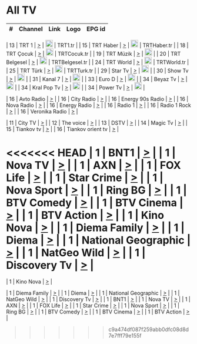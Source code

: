 <h1>All TV</h1>

| #   | Channel        | Link  | Logo | EPG id |
|:---:|:--------------:|:-----:|:----:|:------:|

| 13  | TRT 1            | [>](https://tv-trt1.medya.trt.com.tr/master.m3u8) | <img height="20" src="https://i.imgur.com/j786OLG.png"/> | TRT1.tr |
| 15  | TRT Haber        | [>](https://tv-trthaber.medya.trt.com.tr/master.m3u8) | <img height="20" src="https://i.imgur.com/OVfo8Ab.png"/> | TRTHaber.tr |
| 18  | TRT Çocuk        | [>](https://tv-trtcocuk.medya.trt.com.tr/master.m3u8) | <img height="20" src="https://i.imgur.com/QLFmD6d.png"/> | TRTCocuk.tr |
| 19  | TRT Müzik        | [>](https://tv-trtmuzik.medya.trt.com.tr/master.m3u8) | <img height="20" src="https://i.imgur.com/fIVFCEd.png"/> |
| 20  | TRT Belgesel     | [>](https://tv-trtbelgesel.medya.trt.com.tr/master.m3u8) | <img height="20" src="https://i.imgur.com/MGO87pe.png"/> | TRTBelgesel.tr |
| 24  | TRT World        | [>](https://tv-trtworld.medya.trt.com.tr/master.m3u8) | <img height="20" src="https://i.imgur.com/JEA2xpv.png"/> | TRTWorld.tr |
| 25  | TRT Türk         | [>](https://tv-trtturk.medya.trt.com.tr/master.m3u8) | <img height="20" src="https://i.imgur.com/OSTOQNw.png"/> | TRTTurk.tr |
| 29  | Star Tv   | [>](https://dogus-live.daioncdn.net/startv/startv_360p.m3u8) | <img height="20" src="https://i.imgur.com/IebUZx1.png"/> |
| 30  | Show Tv     | [>](https://ciner-live.daioncdn.net/showtv/showtv.m3u8) | <img height="20" src="https://i.imgur.com/IebUZx1.png"/> |
| 31  | Kanal 7     | [>](https://kanal7-live.daioncdn.net/kanal7/kanal7.m3u8) | <img height="20" src="https://i.imgur.com/IebUZx1.png"/> |
| 33  | Euro D    | [>](https://www.youtube.com/user/KanalD/live) | <img height="20" src="https://i.imgur.com/IebUZx1.png"/> |
| 34  | Beyaz Tv     | [>](https://beyaztv-live.daioncdn.net/beyaztv/beyaztv.m3u8) | <img height="20" src="https://i.imgur.com/IebUZx1.png"/> |
| 34  | Kral Pop Tv     | [>](https://www.youtube.com/watch?v=GuFTuKoXepw) | <img height="20" src="https://i.imgur.com/IebUZx1.png"/> |
| 34  | Power Tv     | [>](https://livetv.powerapp.com.tr/powerTV/powerhd.smil/chunklist.m3u8) | <img height="20" src="https://i.imgur.com/IebUZx1.png"/> |

| 16  | Avto Radio | [>](http://stream.metacast.eu/avtoradio.mp3.m3u) |
| 16  | City Radio | [>](http://stream.metacast.eu/city.aac.m3u) |
| 16  | Energy 90s Radio | [>](http://stream.metacast.eu/energy-90s.m3u) |
| 16  | Nova Radio | [>](http://stream.metacast.eu/nova.aac.m3u) |
| 16  | Energy Radio | [>](http://stream.metacast.eu/nrj.aac.m3u) |
| 16  | Radio 1 | [>](http://stream.metacast.eu/radio1.aac.m3u) |
| 16  | Radio 1 Rock | [>](http://stream.metacast.eu/radio1rock.aac.m3u) |
| 16  | Veronika Radio | [>](http://stream.metacast.eu/veronika.aac.m3u) |

| 11  | City TV | [>](https://tv.city.bg/play/tshls/citytv/index.m3u8) |
| 12  | The voice | [>](https://bss1.neterra.tv/thevoice/thevoice.m3u8) |
| 13  | DSTV | [>](http://46.249.95.140:8081/hls/data.m3u8) |
| 14  | Magic Tv | [>](https://bss1.neterra.tv/magictv/magictv.m3u8) |
| 15  | Tiankov tv | [>](https://streamer103.neterra.tv/tiankov-folk/live.m3u8) |
| 16  | Tiankov orient tv | [>](https://streamer103.neterra.tv/tiankov-orient/live.m3u8) |

<<<<<<< HEAD
| 1 | BNT1 | [>](https://ymkaya.xyz:38542/tv/bnt1/playlist.m3u8?wmsAuthSign=c2VydmVyX3RpbWU9NS8yOC8yMDI1IDE6MDY6MTAgUE0maGFzaF92YWx1ZT1DeEQ2ZnYxb2w2UFR1NCsvV1VUWlV3PT0mdmFsaWRtaW51dGVzPTYw) |
| 1 | Nova TV | [>](https://ymkaya.xyz:38542/tv/novatv/playlist.m3u8?wmsAuthSign=c2VydmVyX3RpbWU9NS8yOC8yMDI1IDE6MDY6MjAgUE0maGFzaF92YWx1ZT1Fd2JZS3NiSkcyNlFsNEhwVUlLREpRPT0mdmFsaWRtaW51dGVzPTYw) |
| 1 | AXN | [>](https://ymkaya.xyz:38542/tv/axn/playlist.m3u8?wmsAuthSign=c2VydmVyX3RpbWU9NS8yOC8yMDI1IDE6MDY6MzAgUE0maGFzaF92YWx1ZT15ZzdWUDg5Y0x6Y2RjSGxOeGp0REt3PT0mdmFsaWRtaW51dGVzPTYw) |
| 1 | FOX Life | [>](https://ymkaya.xyz:38542/tv/foxlife/playlist.m3u8?wmsAuthSign=c2VydmVyX3RpbWU9NS8yOC8yMDI1IDE6MDY6NDAgUE0maGFzaF92YWx1ZT1zcHZac2owdXZNVHU3aklHaU9oV2xnPT0mdmFsaWRtaW51dGVzPTYw) |
| 1 | Star Crime | [>](https://ymkaya.xyz:38542/tv/foxcrime/playlist.m3u8?wmsAuthSign=c2VydmVyX3RpbWU9NS8yOC8yMDI1IDE6MDY6NTEgUE0maGFzaF92YWx1ZT1DMVorenIvRHFrc1pqbGpaL240RUxRPT0mdmFsaWRtaW51dGVzPTYw) |
| 1 | Nova Sport | [>](https://ymkaya.xyz:38542/tv/novasport/playlist.m3u8?wmsAuthSign=c2VydmVyX3RpbWU9NS8yOC8yMDI1IDE6MDc6MDEgUE0maGFzaF92YWx1ZT1nWnBMMHI2V0szbmhuZkl4MmIwNHJBPT0mdmFsaWRtaW51dGVzPTYw) |
| 1 | Ring BG | [>](https://ymkaya.xyz:38542/tv/ringbg/playlist.m3u8?wmsAuthSign=c2VydmVyX3RpbWU9NS8yOC8yMDI1IDE6MDc6MTEgUE0maGFzaF92YWx1ZT00QlJHUVBSTWRoMXhibGJpTDRPYlhBPT0mdmFsaWRtaW51dGVzPTYw) |
| 1 | BTV Comedy | [>](https://ymkaya.xyz:38542/tv/btvcomedy/playlist.m3u8?wmsAuthSign=c2VydmVyX3RpbWU9NS8yOC8yMDI1IDE6MDc6MjIgUE0maGFzaF92YWx1ZT1HR2ZvYm9PSXg4aWZ1TEV4YllpTm9nPT0mdmFsaWRtaW51dGVzPTYw) |
| 1 | BTV Cinema | [>](https://ymkaya.xyz:38542/tv/btvcinema/playlist.m3u8?wmsAuthSign=c2VydmVyX3RpbWU9NS8yOC8yMDI1IDE6MDc6MzIgUE0maGFzaF92YWx1ZT01SHZIMjBSRXBqN0VUc0VjUjd0dDdBPT0mdmFsaWRtaW51dGVzPTYw) |
| 1 | BTV Action | [>](https://ymkaya.xyz:38542/tv/btvaction/playlist.m3u8?wmsAuthSign=c2VydmVyX3RpbWU9NS8yOC8yMDI1IDE6MDc6NDMgUE0maGFzaF92YWx1ZT1MSTJpWVZFMld5WXJhcGNiVzYrVjlRPT0mdmFsaWRtaW51dGVzPTYw) |
| 1 | Kino Nova | [>](https://ymkaya.xyz:38542/tv/kinonova/playlist.m3u8?wmsAuthSign=c2VydmVyX3RpbWU9NS8yOC8yMDI1IDE6MDc6NTMgUE0maGFzaF92YWx1ZT1IM2Q2OXBkeGN5SkpCbWxZRlJaVGl3PT0mdmFsaWRtaW51dGVzPTYw) |
| 1 | Diema Family | [>](https://ymkaya.xyz:38542/tv/diemafamily/playlist.m3u8?wmsAuthSign=c2VydmVyX3RpbWU9NS8yOC8yMDI1IDE6MDg6MDMgUE0maGFzaF92YWx1ZT1zdlVZemowMUViS3VHd2hKMlRuakFRPT0mdmFsaWRtaW51dGVzPTYw) |
| 1 | Diema | [>](https://ymkaya.xyz:38542/tv/diema/playlist.m3u8?wmsAuthSign=c2VydmVyX3RpbWU9NS8yOC8yMDI1IDE6MDg6MTQgUE0maGFzaF92YWx1ZT1DYUxnSHFjU3VHVlpkdFV4OThvVEh3PT0mdmFsaWRtaW51dGVzPTYw) |
| 1 | National Geographic | [>](https://ymkaya.xyz:38542/tv/natgeo/playlist.m3u8?wmsAuthSign=c2VydmVyX3RpbWU9NS8yOC8yMDI1IDE6MDg6MjQgUE0maGFzaF92YWx1ZT1JMTk4UTdFM2ZBTjNLYzhwQkRMMzd3PT0mdmFsaWRtaW51dGVzPTYw) |
| 1 | NatGeo Wild | [>](https://ymkaya.xyz:38542/tv/natgeowild/playlist.m3u8?wmsAuthSign=c2VydmVyX3RpbWU9NS8yOC8yMDI1IDE6MDg6MzQgUE0maGFzaF92YWx1ZT1TeXhPWm41Q0ZNdHpOTWtDZTlWb2ZBPT0mdmFsaWRtaW51dGVzPTYw) |
| 1 | Discovery Tv | [>](https://ymkaya.xyz:38542/tv/discovery/playlist.m3u8?wmsAuthSign=c2VydmVyX3RpbWU9NS8yOC8yMDI1IDE6MDg6NDQgUE0maGFzaF92YWx1ZT1ZdkNSMU83bVRQY0RUaG8rUUZreHF3PT0mdmFsaWRtaW51dGVzPTYw) |
=======


| 1 | Kino Nova | [>](https://ymkaya.xyz:11336/tv/kinonova/playlist.m3u8?wmsAuthSign=c2VydmVyX3RpbWU9MS8yLzIwMjUgNDo0MDoyMCBBTSZoYXNoX3ZhbHVlPWlFS1FrWEtMMVRFM3l5YklUWUJQUHc9PSZ2YWxpZG1pbnV0ZXM9NjA=) |

| 1 | Diema Family | [>](https://ymkaya.xyz:11336/tv/diemafamily/playlist.m3u8?wmsAuthSign=c2VydmVyX3RpbWU9MS8yLzIwMjUgNDo0MDozMCBBTSZoYXNoX3ZhbHVlPUVUaTVKTldvZTF5WVVCM0YwL21kaXc9PSZ2YWxpZG1pbnV0ZXM9NjA=) |
| 1 | Diema | [>](https://ymkaya.xyz:11336/tv/diema/playlist.m3u8?wmsAuthSign=c2VydmVyX3RpbWU9MS8yLzIwMjUgNDo0MDo0MCBBTSZoYXNoX3ZhbHVlPVlYMWVJT2NuUjNpUTBsaytEUFFOS2c9PSZ2YWxpZG1pbnV0ZXM9NjA=) |
| 1 | National Geographic | [>](https://ymkaya.xyz:11336/tv/natgeo/playlist.m3u8?wmsAuthSign=c2VydmVyX3RpbWU9MS8yLzIwMjUgNDo0MTo0MSBBTSZoYXNoX3ZhbHVlPTJQTlVmcG5nYWx0M013eUhGRGxnd0E9PSZ2YWxpZG1pbnV0ZXM9NjA=) |
| 1 | NatGeo Wild | [>](https://ymkaya.xyz:11336/tv/natgeowild/playlist.m3u8?wmsAuthSign=c2VydmVyX3RpbWU9MS8yLzIwMjUgNDo0MTo1MSBBTSZoYXNoX3ZhbHVlPVl1OXZaTTliN0hGWEN3eDBYd1duNkE9PSZ2YWxpZG1pbnV0ZXM9NjA=) |
| 1 | Discovery Tv | [>](https://ymkaya.xyz:11336/tv/discovery/playlist.m3u8?wmsAuthSign=c2VydmVyX3RpbWU9MS8yLzIwMjUgNDo0MjowMSBBTSZoYXNoX3ZhbHVlPWtBQmdLNlY2RmQwWElzMVYzSDJyVkE9PSZ2YWxpZG1pbnV0ZXM9NjA=) |
| 1 | BNT1 | [>](https://ymkaya.xyz:11336/tv/bnt1/playlist.m3u8?wmsAuthSign=c2VydmVyX3RpbWU9MS8yLzIwMjUgNDozODozOCBBTSZoYXNoX3ZhbHVlPVVrMVlRQXpJWlhYeUh6ZFVpSC9NMUE9PSZ2YWxpZG1pbnV0ZXM9NjA=) |
| 1 | Nova TV | [>](https://ymkaya.xyz:11336/tv/novatv/playlist.m3u8?wmsAuthSign=c2VydmVyX3RpbWU9MS8yLzIwMjUgNDozODo0OCBBTSZoYXNoX3ZhbHVlPUVxQjh1a0ZzYkVGZU8zZDFGTzdreVE9PSZ2YWxpZG1pbnV0ZXM9NjA=) |
| 1 | AXN | [>](https://ymkaya.xyz:11336/tv/axn/playlist.m3u8?wmsAuthSign=c2VydmVyX3RpbWU9MS8yLzIwMjUgNDozODo1OCBBTSZoYXNoX3ZhbHVlPUpkWStGY1hkNXhaOVpPZ0thQ0FZL3c9PSZ2YWxpZG1pbnV0ZXM9NjA=) |
| 1 | FOX Life | [>](https://ymkaya.xyz:11336/tv/foxlife/playlist.m3u8?wmsAuthSign=c2VydmVyX3RpbWU9MS8yLzIwMjUgNDozOToxMCBBTSZoYXNoX3ZhbHVlPWt1ZDc1T3AzYlZDTjJnSy9TU0xJZlE9PSZ2YWxpZG1pbnV0ZXM9NjA=) |
| 1 | Star Crime | [>](https://ymkaya.xyz:11336/tv/foxcrime/playlist.m3u8?wmsAuthSign=c2VydmVyX3RpbWU9MS8yLzIwMjUgNDozOToyMCBBTSZoYXNoX3ZhbHVlPXIwVU45Nm9FR1l2enNkTG9TanBxbmc9PSZ2YWxpZG1pbnV0ZXM9NjA=) |
| 1 | Nova Sport | [>](https://ymkaya.xyz:11336/tv/novasport/playlist.m3u8?wmsAuthSign=c2VydmVyX3RpbWU9MS8yLzIwMjUgNDozOTozMCBBTSZoYXNoX3ZhbHVlPXlSZ0UxazVaM0xhSmc0NmR4T0c1T2c9PSZ2YWxpZG1pbnV0ZXM9NjA=) |
| 1 | Ring BG | [>](https://ymkaya.xyz:11336/tv/ringbg/playlist.m3u8?wmsAuthSign=c2VydmVyX3RpbWU9MS8yLzIwMjUgNDozOTo0MCBBTSZoYXNoX3ZhbHVlPTR4aUlFNHVUYWN4enY1WkVuOFZma2c9PSZ2YWxpZG1pbnV0ZXM9NjA=) |
| 1 | BTV Comedy | [>](https://ymkaya.xyz:11336/tv/btvcomedy/playlist.m3u8?wmsAuthSign=c2VydmVyX3RpbWU9MS8yLzIwMjUgNDozOTo1MCBBTSZoYXNoX3ZhbHVlPUtrMTJ2RHNTTUU1RFp1ZkVOdXFSK3c9PSZ2YWxpZG1pbnV0ZXM9NjA=) |
| 1 | BTV Cinema | [>](https://ymkaya.xyz:11336/tv/btvcinema/playlist.m3u8?wmsAuthSign=c2VydmVyX3RpbWU9MS8yLzIwMjUgNDozOTo1OSBBTSZoYXNoX3ZhbHVlPTZWcU9FZW56cG1NM1lrYy8xNE5NeHc9PSZ2YWxpZG1pbnV0ZXM9NjA=) |
| 1 | BTV Action | [>](https://ymkaya.xyz:11336/tv/btvaction/playlist.m3u8?wmsAuthSign=c2VydmVyX3RpbWU9MS8yLzIwMjUgNDo0MDoxMCBBTSZoYXNoX3ZhbHVlPUlDd0ErRkZVWThyMVZwR3c2REdGZ3c9PSZ2YWxpZG1pbnV0ZXM9NjA=) |
>>>>>>> c9a474df087f259abb0dfc08d8d7e7fff79e155f
